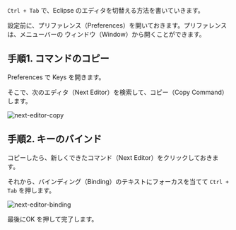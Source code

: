 `Ctrl + Tab` で、Eclipse のエディタを切替える方法を書いていきます。

設定前に、プリファレンス（Preferences）を開いておきます。プリファレンスは、メニューバーの ウィンドウ（Window）から開くことができます。


## 手順1. コマンドのコピー
Preferences で Keys を開きます。

そこで、次のエディタ（Next Editor）を検索して、コピー（Copy Command）します。

![next-editor-copy](http://cdn-ak.f.st-hatena.com/images/fotolife/m/mamorums/20160814/20160814092758.png)


## 手順2. キーのバインド
コピーしたら、新しくできたコマンド（Next Editor）をクリックしておきます。

それから、バインディング（Binding）のテキストにフォーカスを当てて `Ctrl + Tab` を押します。

![next-editor-binding](http://cdn-ak.f.st-hatena.com/images/fotolife/m/mamorums/20160814/20160814092759.png)

最後にOK を押して完了します。
